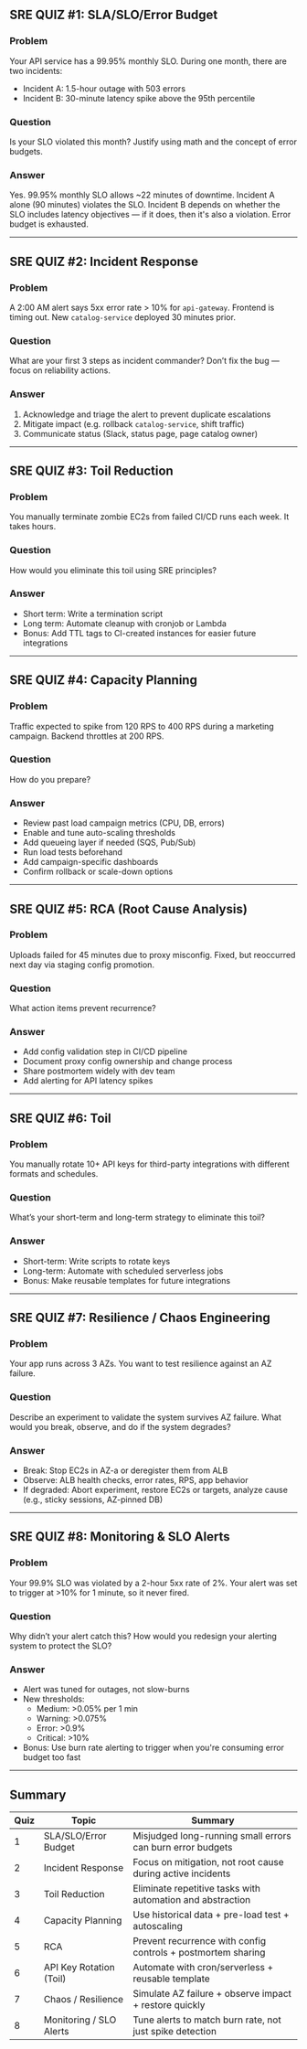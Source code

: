 ## SRE QUIZ #1: SLA/SLO/Error Budget

### Problem
Your API service has a 99.95% monthly SLO. During one month, there are two incidents:
- Incident A: 1.5-hour outage with 503 errors
- Incident B: 30-minute latency spike above the 95th percentile

### Question
Is your SLO violated this month? Justify using math and the concept of error budgets.

### Answer
Yes. 99.95% monthly SLO allows ~22 minutes of downtime. Incident A alone (90 minutes) violates the SLO. Incident B depends on whether the SLO includes latency objectives — if it does, then it's also a violation. Error budget is exhausted.

---

## SRE QUIZ #2: Incident Response

### Problem
A 2:00 AM alert says 5xx error rate > 10% for `api-gateway`. Frontend is timing out. New `catalog-service` deployed 30 minutes prior.

### Question
What are your first 3 steps as incident commander? Don’t fix the bug — focus on reliability actions.

### Answer
1. Acknowledge and triage the alert to prevent duplicate escalations
2. Mitigate impact (e.g. rollback `catalog-service`, shift traffic)
3. Communicate status (Slack, status page, page catalog owner)

---

## SRE QUIZ #3: Toil Reduction

### Problem
You manually terminate zombie EC2s from failed CI/CD runs each week. It takes hours.

### Question
How would you eliminate this toil using SRE principles?

### Answer
- Short term: Write a termination script
- Long term: Automate cleanup with cronjob or Lambda
- Bonus: Add TTL tags to CI-created instances for easier future integrations

---

## SRE QUIZ #4: Capacity Planning

### Problem
Traffic expected to spike from 120 RPS to 400 RPS during a marketing campaign. Backend throttles at 200 RPS.

### Question
How do you prepare?

### Answer
- Review past load campaign metrics (CPU, DB, errors)
- Enable and tune auto-scaling thresholds
- Add queueing layer if needed (SQS, Pub/Sub)
- Run load tests beforehand
- Add campaign-specific dashboards
- Confirm rollback or scale-down options

---

## SRE QUIZ #5: RCA (Root Cause Analysis)

### Problem
Uploads failed for 45 minutes due to proxy misconfig. Fixed, but reoccurred next day via staging config promotion.

### Question
What action items prevent recurrence?

### Answer
- Add config validation step in CI/CD pipeline
- Document proxy config ownership and change process
- Share postmortem widely with dev team
- Add alerting for API latency spikes

---

## SRE QUIZ #6: Toil

### Problem
You manually rotate 10+ API keys for third-party integrations with different formats and schedules.

### Question
What’s your short-term and long-term strategy to eliminate this toil?

### Answer
- Short-term: Write scripts to rotate keys
- Long-term: Automate with scheduled serverless jobs
- Bonus: Make reusable templates for future integrations

---

## SRE QUIZ #7: Resilience / Chaos Engineering

### Problem
Your app runs across 3 AZs. You want to test resilience against an AZ failure.

### Question
Describe an experiment to validate the system survives AZ failure. What would you break, observe, and do if the system degrades?

### Answer
- Break: Stop EC2s in AZ-a or deregister them from ALB
- Observe: ALB health checks, error rates, RPS, app behavior
- If degraded: Abort experiment, restore EC2s or targets, analyze cause (e.g., sticky sessions, AZ-pinned DB)

---

## SRE QUIZ #8: Monitoring & SLO Alerts

### Problem
Your 99.9% SLO was violated by a 2-hour 5xx rate of 2%. Your alert was set to trigger at >10% for 1 minute, so it never fired.

### Question
Why didn’t your alert catch this?
How would you redesign your alerting system to protect the SLO?

### Answer
- Alert was tuned for outages, not slow-burns
- New thresholds:
  - Medium: >0.05% per 1 min
  - Warning: >0.075%
  - Error: >0.9%
  - Critical: >10%
- Bonus: Use burn rate alerting to trigger when you're consuming error budget too fast

---

## Summary
| Quiz | Topic                     | Summary                                                       |
|------|---------------------------|---------------------------------------------------------------|
| 1    | SLA/SLO/Error Budget      | Misjudged long-running small errors can burn error budgets   |
| 2    | Incident Response         | Focus on mitigation, not root cause during active incidents   |
| 3    | Toil Reduction            | Eliminate repetitive tasks with automation and abstraction    |
| 4    | Capacity Planning         | Use historical data + pre-load test + autoscaling             |
| 5    | RCA                       | Prevent recurrence with config controls + postmortem sharing  |
| 6    | API Key Rotation (Toil)   | Automate with cron/serverless + reusable template             |
| 7    | Chaos / Resilience        | Simulate AZ failure + observe impact + restore quickly        |
| 8    | Monitoring / SLO Alerts   | Tune alerts to match burn rate, not just spike detection      |
